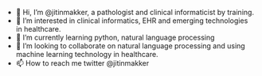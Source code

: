 - 👋 Hi, I’m @jitinmakker, a pathologist and clinical informaticist by training.
- 👀 I’m interested in clinical informatics, EHR and emerging technologies in healthcare.
- 🌱 I’m currently learning python, natural language processing
- 💞️ I’m looking to collaborate on natural language processing and using machine learning technology in healthcare.
- 📫 How to reach me twitter @jitinmakker 
